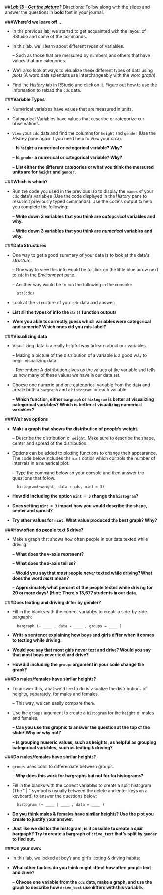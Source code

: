 ##***<u>Lab 1B - Get the picture?</u>***
Directions: Follow along with the slides and answer the questions in **bold** font in your journal.

###**Where'd we leave off ...**
* In the previous lab, we started to get acquainted with the layout of RStudio and some of the commands.

* In this lab, we'll learn about different *types* of variables.

    – Such as those that are measured by numbers and others that have values that are categories.

* We'll also look at ways to visualize these different types of data using *plots* (A word data scientists use interchangeably with the word *graph*).

* Find the *History* tab in RStudio and click on it. Figure out how to use the information to reload the ```cdc``` data.

###**Variable Types**
* Numerical variables have values that are measured in units.

* Categorical Variables have values that describe or categorize our observations.

* ```View``` your ```cdc``` data and find the columns for ```height``` and ```gender``` (Use the *History* pane again if you need help to ```View``` your data).

    – **Is ```height``` a numerical or categorical variable? Why?**

    – **Is ```gender``` a numerical or categorical variable? Why?**

    – **List either the different categories or what you think the measured units are for ```height``` and ```gender```.**

###**Which is which?**
* Run the code you used in the previous lab to display the ```names``` of your ```cdc``` data's variables (Use the code displayed in the *History* pane to resubmit previously typed commands). Use the code's output to help you complete the following:

    – **Write down 3 variables that you think are *categorical* variables and why.**

    – **Write down 3 variables that you think are *numerical* variables and why.**

###**Data Structures**
* One way to get a good summary of your data is to look at the data's *structure*.

    – One way to view this info would be to click on the little blue arrow next to ```cdc``` in the *Environment* pane.

    – Another way would be to run the following in the console:

        str(cdc)

* Look at the ```str```ucture of your ```cdc``` data and answer:

* **List all the types of info the ```str()``` function outputs**

* **Were you able to correctly guess which variables were categorical and numeric? Which ones did you mis-label?**

###**Visualizing data**
* Visualizing data is a really helpful way to learn about our variables.

    – Making a picture of the distribution of a variable is a good way to begin visualizing data.

    – Remember: A distribution gives us the values of the variable and tells us how many of these values we have in our data set.

* Choose one numeric and one categorical variable from the data and create both a ```bargraph``` and a ```histogram``` for each variable.

    – **Which function, either ```bargraph``` or ```histogram``` is better at visualizing categorical variables? Which is better at visualizing numerical variables?**

###**We have options**
* **Make a graph that shows the distribution of people’s weight.**

    – Describe the distribution of ```weight```. Make sure to describe the shape, center and spread of the distribution.

* Options can be added to plotting functions to change their appearance. The code below includes the ```nint``` option which controls the number of intervals in a numerical plot.    

    – Type the command below on your console and then answer the questions that follow.

        histogram(~weight, data = cdc, nint = 3)

* **How did including the option ```nint = 3``` change the ```histogram```?**

* **Does setting ```nint = 3``` impact how you would describe the shape, center and spread?**

* **Try other values for ```nint```. What value produced the best graph? Why?**

###**How often do people text & drive?**
* Make a graph that shows how often people in our data texted while driving.

    – **What does the y-axis represent?**

    – **What does the x-axis tell us?**

    – **Would you say that *most* people *never* texted while driving? What does the word *most* mean?**

    – **Approximately what percent of the people texted while driving for 20 or more days? (Hint: There's 13,677 students in our data.** 

###**Does texting and driving differ by gender?**
* Fill in the blanks with the correct variables to create a side-by-side bargraph:

        bargraph (~ ____ , data = ____ , groups = ____ )

* **Write a sentence explaining how boys and girls differ when it comes to texting while driving.**

* **Would you say that most girls never text and drive? Would you say that most boys never text and drive?**

* **How did including the ```groups``` argument in your code change the graph?**

###**Do males/females have similar heights?**

* To answer this, what we'd like to do is visualize the distributions of heights, separately, for males and females.

    – This way, we can easily compare them.

* Use the ```groups``` argument to create a ```histogram``` for the ```height``` of males and females.

    – **Can you use this graphic to answer the question at the top of the slide? Why or why not?**

    – **Is grouping numeric values, such as heights, as helpful as grouping categorical variables, such as texting & driving?**

###**Do males/females have similar heights?**
* ```groups``` uses color to differentiate between groups.

    – **Why does this work for bargraphs but not for for histograms?**

* Fill in the blanks with the correct variables to create a split histogram (The " | " symbol is usually between the delete and enter keys on a keyboard) to answer the questions below:

        histogram (~ ____ | ____ , data = ____ )

* **Do you think males & females have similar heights? Use the plot you create to justify your answer.**

* **Just like we did for the histogram, is it possible to create a *split* bargraph? Try to create a bargraph of ```drive_text``` that's split by ```gender``` to find out.**

###**On your own:**
* In this lab, we looked at boy’s and girl’s texting & driving habits:

* **What other factors do you think might affect how often people text and drive?**

    – **Choose one variable from the ```cdc``` data, make a graph, and use the graph to describe how ```drive_text``` use differs with this variable.**